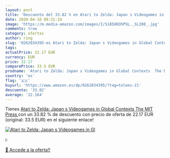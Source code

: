 ```yaml
---
layout: post
title: 'Descuento del 33.82 % en Atari to Zelda: Japan s Videogames in Gl'
date: 2020-04-16 09:21:19
image: 'https://m.media-amazon.com/images/I/5185UN3hPSL._SL200_.jpg'
comments: true
category: ofertas
author: ring
slug: '0262034395-es Atari to Zelda: Japan s Videogames in Global Contexts The...'
tags: 
actualPrice: 22.17 EUR
currency: EUR
price: 22.17
comparePrice: 33.5 EUR
prodname: 'Atari to Zelda: Japan s Videogames in Global Contexts  The MIT Press '
country: 'es'
flag: '🇪🇸'
buyurl: 'https://www.amazon.es/dp/0262034395/?tag=tolees-21'
descuento: '33.82'
average: '22.164'
---
```


Tienes [Atari to Zelda: Japan s Videogames in Global Contexts  The MIT Press ](https://www.amazon.es/dp/0262034395/?tag=tolees-21) con un 33.82 % de descuento con precio de oferta de 22.17 EUR (original: 33.5 EUR) en el siguiente enlace!

[![Atari to Zelda: Japan s Videogames in Gl](https://m.media-amazon.com/images/I/5185UN3hPSL._SL200_.jpg)](https://www.amazon.es/dp/0262034395/?tag=tolees-21)

ℹ️:


[🛒 Accede a la oferta!!](https://www.amazon.es/dp/0262034395/?tag=tolees-21)
